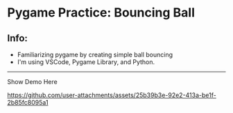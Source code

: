 # Pygame Practice: Bouncing Ball
## Info:
- Familiarizing pygame by creating simple ball bouncing
- I'm using VSCode, Pygame Library, and Python.

---
Show Demo Here

https://github.com/user-attachments/assets/25b39b3e-92e2-413a-be1f-2b85fc8095a1
